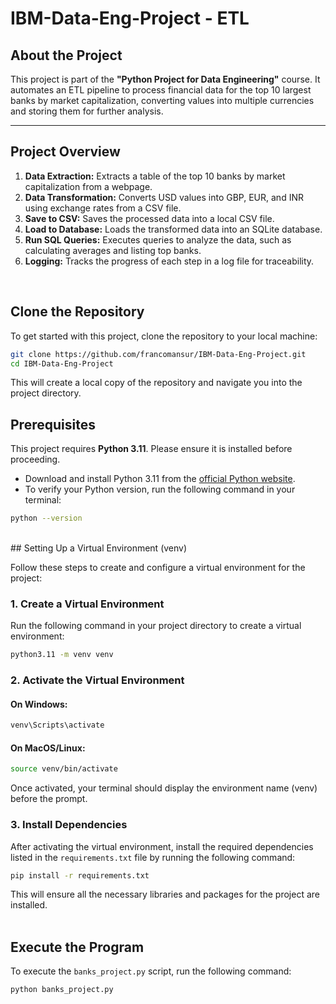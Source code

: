 # IBM-Data-Eng-Project - ETL

## About the Project

This project is part of the **"Python Project for Data Engineering"** course. It automates an ETL pipeline to process financial data for the top 10 largest banks by market capitalization, converting values into multiple currencies and storing them for further analysis.

---

## Project Overview

1. **Data Extraction:** Extracts a table of the top 10 banks by market capitalization from a webpage.  
2. **Data Transformation:** Converts USD values into GBP, EUR, and INR using exchange rates from a CSV file.  
3. **Save to CSV:** Saves the processed data into a local CSV file.  
4. **Load to Database:** Loads the transformed data into an SQLite database.  
5. **Run SQL Queries:** Executes queries to analyze the data, such as calculating averages and listing top banks.  
6. **Logging:** Tracks the progress of each step in a log file for traceability.  
<br>

## Clone the Repository

To get started with this project, clone the repository to your local machine:

```bash
git clone https://github.com/francomansur/IBM-Data-Eng-Project.git
cd IBM-Data-Eng-Project
```
This will create a local copy of the repository and navigate you into the project directory.
<br>


## Prerequisites

This project requires **Python 3.11**. Please ensure it is installed before proceeding.

- Download and install Python 3.11 from the [official Python website](https://www.python.org/downloads/).
- To verify your Python version, run the following command in your terminal:

```bash
python --version
```
<br>
## Setting Up a Virtual Environment (venv)

Follow these steps to create and configure a virtual environment for the project:

### 1. Create a Virtual Environment
Run the following command in your project directory to create a virtual environment:
```bash
python3.11 -m venv venv
```

### 2. Activate the Virtual Environment

#### On Windows:
```bash
venv\Scripts\activate
```

#### On MacOS/Linux:
```bash
source venv/bin/activate
```

Once activated, your terminal should display the environment name (venv) before the prompt.

### 3. Install Dependencies

After activating the virtual environment, install the required dependencies listed in the `requirements.txt` file by running the following command:

```bash
pip install -r requirements.txt
```

This will ensure all the necessary libraries and packages for the project are installed.
<br><br>

## Execute the Program

To execute the `banks_project.py` script, run the following command:

```bash
python banks_project.py
```

